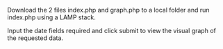 <p>Download the 2 files index.php and graph.php to a local folder and run index.php using a LAMP stack.</p>
<p>Input the date fields required and click submit to view the visual graph of the requested data.</p>
